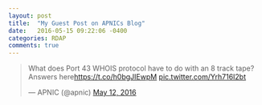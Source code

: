 ```yaml
---
layout: post
title:  "My Guest Post on APNICs Blog"
date:   2016-05-15 09:22:06 -0400
categories: RDAP
comments: true
---
```

<blockquote class="twitter-tweet" data-lang="en"><p lang="en" dir="ltr">What does Port 43 WHOIS protocol have to do with an 8 track tape? Answers here<a href="https://t.co/h0bgJIEwpM">https://t.co/h0bgJIEwpM</a> <a href="https://t.co/Yrh716I2bt">pic.twitter.com/Yrh716I2bt</a></p>&mdash; APNIC (@apnic) <a href="https://twitter.com/apnic/status/730646560283856896">May 12, 2016</a></blockquote> <script async src="//platform.twitter.com/widgets.js" charset="utf-8"></script>
